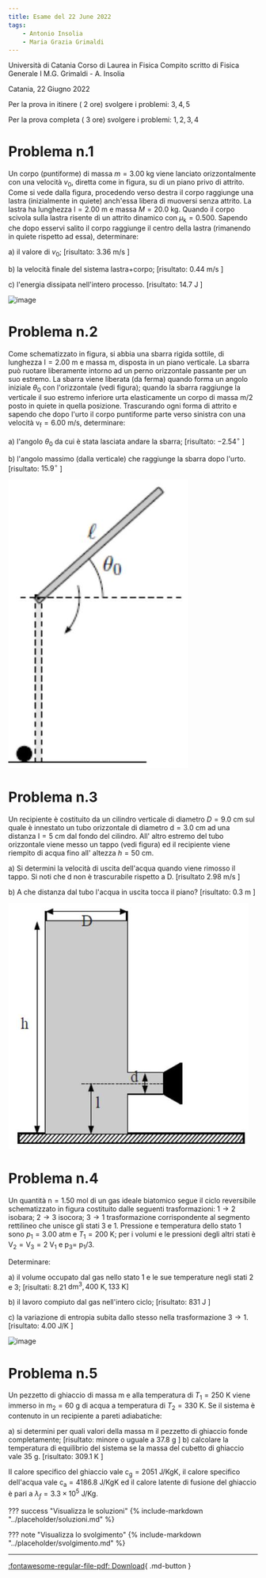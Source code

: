 ```yaml
---
title: Esame del 22 June 2022
tags:
    - Antonio Insolia
    - Maria Grazia Grimaldi
---
```


Università di Catania Corso di Laurea in Fisica Compito scritto di
    Fisica Generale I M.G. Grimaldi - A. Insolia


Catania, 22 Giugno 2022

Per la prova in itinere ( 2 ore) svolgere i problemi: $3,4,5$

Per la prova completa ( 3 ore) svolgere i problemi: $1,2,3,4$

Problema n.1
============

Un corpo (puntiforme) di massa $m=3.00 \mathrm{~kg}$ viene lanciato
orizzontalmente con una velocità $v_{0}$, diretta come in figura, su di
un piano privo di attrito. Come si vede dalla figura, procedendo verso
destra il corpo raggiunge una lastra (inizialmente in quiete) anch'essa
libera di muoversi senza attrito. La lastra ha lunghezza
$\mathrm{l}=2.00 \mathrm{~m}$ e massa $M=20.0 \mathrm{~kg}$. Quando il
corpo scivola sulla lastra risente di un attrito dinamico con
$\mu_{\mathrm{k}}=0.500$. Sapendo che dopo esservi salito il corpo
raggiunge il centro della lastra (rimanendo in quiete rispetto ad essa),
determinare:

a\) il valore di $v_{0}$; \[risultato: $3.36 \mathrm{~m} / \mathrm{s}$ \]

b\) la velocità finale del sistema lastra+corpo; \[risultato:
$0.44 \mathrm{~m} / \mathrm{s}$ \]

c\) l'energia dissipata nell'intero processo. \[risultato:
$14.7 \mathrm{~J}$ \]

![image](2023_05_14_871182cc3780357c06a3g-1(1))

Problema n.2
============

Come schematizzato in figura, si abbia una sbarra rigida sottile, di
lunghezza $\mathrm{I}=2.00 \mathrm{~m}$ e massa $\mathrm{m}$, disposta
in un piano verticale. La sbarra può ruotare liberamente intorno ad un
perno orizzontale passante per un suo estremo. La sbarra viene liberata
(da ferma) quando forma un angolo iniziale $\theta_{0}$ con
l'orizzontale (vedi figura); quando la sbarra raggiunge la verticale il
suo estremo inferiore urta elasticamente un corpo di massa
$\mathrm{m} / 2$ posto in quiete in quella posizione. Trascurando ogni
forma di attrito e sapendo che dopo l'urto il corpo puntiforme parte
verso sinistra con una velocità
$\mathrm{v}_{\mathrm{f}}=6.00 \mathrm{~m} / \mathrm{s}$, determinare:

a\) I'angolo $\theta_{0}$ da cui è stata lasciata andare la sbarra;
\[risultato: $-2.54^{\circ}$ \]

b\) l'angolo massimo (dalla verticale) che raggiunge la sbarra dopo
l'urto. \[risultato: $15.9^{\circ}$ \]

![image](images/2023_05_14_871182cc3780357c06a3g-1.jpg)

Problema n.3
============

Un recipiente è costituito da un cilindro verticale di diametro
$D=9.0 \mathrm{~cm}$ sul quale è innestato un tubo orizzontale di
diametro $\mathrm{d}=3.0 \mathrm{~cm}$ ad una distanza
$\mathrm{I}=5 \mathrm{~cm}$ dal fondo del cilindro. All' altro estremo
del tubo orizzontale viene messo un tappo (vedi figura) ed il recipiente
viene riempito di acqua fino all' altezza $h=50 \mathrm{~cm}$.

a\) Si determini la velocità di uscita dell'acqua quando viene rimosso il
tappo. Si noti che d non è trascurabile rispetto a D. \[risultato
$2.98 \mathrm{~m} / \mathrm{s}$ \]

b\) A che distanza dal tubo l'acqua in uscita tocca il piano?
\[risultato: $0.3 \mathrm{~m}$ \]

![image](images/2023_05_14_871182cc3780357c06a3g-2.jpg)

Problema n.4
============

Un quantità $\mathrm{n}=1.50$ mol di un gas ideale biatomico segue il
ciclo reversibile schematizzato in figura costituito dalle seguenti
trasformazioni: $1 \rightarrow 2$ isobara; $2 \rightarrow 3$ isocora;
$3 \rightarrow 1$ trasformazione corrispondente al segmento rettilineo
che unisce gli stati 3 e 1. Pressione e temperatura dello stato 1 sono
$p_{1}=3.00$ atm e $T_{1}=200 \mathrm{~K}$; per i volumi e le pressioni
degli altri stati è $\mathrm{V}_{2}=\mathrm{V}_{3}=2 \mathrm{~V}_{1}$ e
$\mathrm{p}_{3}=$ $\mathrm{p}_{1} / 3$.

Determinare:

a\) il volume occupato dal gas nello stato 1 e le sue temperature negli
stati 2 e 3; \[risultati: 8.21
$\left.\mathrm{dm}^{3}, 400 \mathrm{~K}, 133 \mathrm{~K}\right]$

b\) il lavoro compiuto dal gas nell'intero ciclo; \[risultato:
$831 \mathrm{~J}$ \]

c\) la variazione di entropia subita dallo stesso nella trasformazione
$3 \rightarrow 1$. \[risultato: $4.00 \mathrm{~J} / \mathrm{K}$ \]

![image](2023_05_14_871182cc3780357c06a3g-2(1).jpg)

Problema n.5
============

Un pezzetto di ghiaccio di massa $\mathrm{m}$ e alla temperatura di
$T_{1}=250 \mathrm{~K}$ viene immerso in $\mathrm{m}_{2}=60 \mathrm{~g}$
di acqua a temperatura di $T_{2}=330 \mathrm{~K}$. Se il sistema è
contenuto in un recipiente a pareti adiabatiche:

a\) si determini per quali valori della massa m il pezzetto di ghiaccio
fonde completamente; \[risultato: minore o uguale a $37.8 \mathrm{~g}$
\] b) calcolare la temperatura di equilibrio del sistema se la massa del
cubetto di ghiaccio vale $35 \mathrm{~g}$. \[risultato:
$309.1 \mathrm{~K}$ \]

II calore specifico del ghiaccio vale
$\mathrm{c}_{\mathrm{g}}=2051 \mathrm{~J} / \mathrm{KgK}$, il calore
specifico dell'acqua vale $\mathrm{c}_{\mathrm{a}}=4186.8$
$\mathrm{J} / \mathrm{KgK}$ ed il calore latente di fusione del ghiaccio
è pari a $\lambda_{f}=3.3 \times 10^{5} \mathrm{~J} / \mathrm{Kg}$.

??? success "Visualizza le soluzioni"
    {% include-markdown "../placeholder/soluzioni.md" %}

??? note "Visualizza lo svolgimento"
    {% include-markdown "../placeholder/svolgimento.md" %}

---

[:fontawesome-regular-file-pdf: Download](pdf/2022-06-22.pdf){ .md-button }
